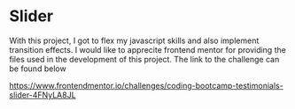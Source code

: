 # Slider
With this project, I got to flex my javascript skills and also implement transition effects. I would like to apprecite frontend mentor for providing the files used in the development of this project. The link to the challenge can be found below

https://www.frontendmentor.io/challenges/coding-bootcamp-testimonials-slider-4FNyLA8JL
